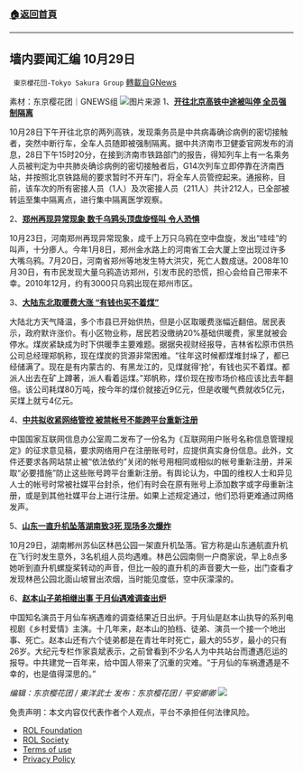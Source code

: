 ###  [:house:返回首頁](https://github.com/ourhimalayas/txt)
---


## 墙内要闻汇编 10月29日
` 東京櫻花団-Tokyo Sakura Group` [轉載自GNews](https://gnews.org/zh-hans/1625707/)

素材：东京樱花团｜GNEWS组
![](https://lh5.googleusercontent.com/roaOkE-FA4GBRteKckyNjF41H6FV3CRYDnTk07_fnsjpJTiUNt7yaDTBbwNYpBVvY1XuqZTaWeuRhtMOqxLI_dbs0G2hD50X5s5wSLePw19MQayVcL3hqB4HpLkzLrsnIOozo2jc)图片来源
1、[**开往北京高铁中途被叫停 全员强制隔离**](https://www.aboluowang.com/2021/1029/1665560.html)

10月28日下午开往北京的两列高铁，发现乘务员是中共病毒确诊病例的密切接触者，突然中断行车，全车人员随即被强制隔离。据中共济南市卫健委官网发布的消息，28日下午15时20分，在接到济南市铁路部门的报告，得知列车上有一名乘务人员被判定为中共肺炎确诊病例的密切接触者后，G14次列车立即停靠在济南西站，并按照北京铁路局的要求暂时不开车门，将全车人员管控起来。通报称，目前，该车次的所有密接人员（1人）及次密接人员（211人）共计212人，已全部被转运至集中隔离点，进行集中隔离医学观察。

2、[**郑州再现异常现象 数千乌鸦头顶盘旋怪叫 令人恐惧**](https://www.aboluowang.com/2021/1029/1665661.html)

10月23日，河南郑州再现异常现象，成千上万只乌鸦在空中盘旋，发出“哇哇”的叫声，十分瘆人。今年1月8日，郑州金水路上的河南省工会大厦上空出现过许多大嘴乌鸦。7月20日，河南省郑州等地发生特大洪灾，死亡人数成谜。2008年10月30日，有市民发现大量乌鸦造访郑州，引发市民的恐慌，担心会给自己带来不幸。2010年12月，约有3000只乌鸦出现在郑州市区。

3、[**大陆东北取暖费大涨 “有钱也买不着煤”**](https://www.aboluowang.com/2021/1029/1665662.html)

大陆北方天气降温，多个市县已开始供热，但是小区取暖费涨幅近翻倍。居民表示，政府默许涨价。有小区物业称，居民若没缴纳20%基础供暖费，家里就被会停水。煤炭紧缺成为时下供暖季主要难题。据据央视财经报导，吉林省松原市供热公司总经理郑帆称，现在煤炭的货源非常困难。“往年这时候都煤堆封垛了，都已经储满了。现在是有内蒙古的、有黑龙江的，见煤就得‘抢’，有钱也买不着煤。都派人出去在矿上蹲著，派人看着运煤。”郑帆称，煤价现在按市场价格应该比去年翻倍。该公司耗煤80万吨，按今年的煤价就接近9亿元，但是收暖气费就收5亿元，买煤上就亏4亿元。

4、[**中共拟收紧网络管控 被禁帐号不能跨平台重新注册**](https://www.aboluowang.com/2021/1029/1665659.html)

中国国家互联网信息办公室周二发布了一份名为《互联网用户账号名称信息管理规定》的征求意见稿，要求网络用户在注册账号时，应提供真实身份信息。此外，文件还要求各网站禁止被“依法依约”关闭的帐号用相同或相似的帐号重新注册，并采取“必要措施”防止这些账号跨平台重新注册。有舆论认为，中国的维权人士和异见人士的帐号时常被社媒平台封杀，他们有时会在原有账号上添加数字或字母重新注册，或是到其他社媒平台上进行注册。如果上述规定通过，他们恐将更难通过网络发声。

5、[**山东一直升机坠落湖南致3死 现场多次爆炸**](https://www.aboluowang.com/2021/1029/1665642.html)

10月29日，湖南郴州苏仙区林邑公园一架直升机坠落。官方称是山东通航直升机在飞行时发生意外，3名机组人员均遇难。林邑公园南侧一户商家说，早上8点多她听到直升机螺旋桨转动的声音，但比一般的直升机的声音要大一些，出门查看才发现林邑公园北面山坡冒出浓烟，当时能见度低，空中灰濛濛的。

6、[**赵本山子弟相继出事 于月仙遇难调查出炉**](https://www.aboluowang.com/2021/1029/1665649.html)

中国知名演员于月仙车祸遇难的调查结果近日出炉。于月仙是赵本山执导的系列电视剧《乡村爱情》主演。十几年来，赵本山的拍档、徒弟、演员一个接一个地出事、死亡。赵本山还有六个徒弟都是在青壮年时死亡，最大的55岁，最小的只有26岁。大纪元专栏作家袁斌表示，之前曾看到不少名人为中共站台而遭遇厄运的报导。中共建党一百年来，给中国人带来了沉重的灾难。“于月仙的车祸遭遇是不幸的，也是值得深思的。”

*编辑：东京樱花团 / 東洋武士*
*发布：东京樱花团 / 平安卿卿*
![](https://assets.gnews.org/wp-content/uploads/2021/09/image0-1-18.jpg)
 

免责声明：本文内容仅代表作者个人观点，平台不承担任何法律风险。

- [ROL Foundation](https://rolfoundation.org/)
- [ROL Society](https://rolsociety.org/)
- [Terms of use](https://gnews.org/terms-of-use-3/)
- [Privacy Policy](https://gnews.org/privacy-policy/)
